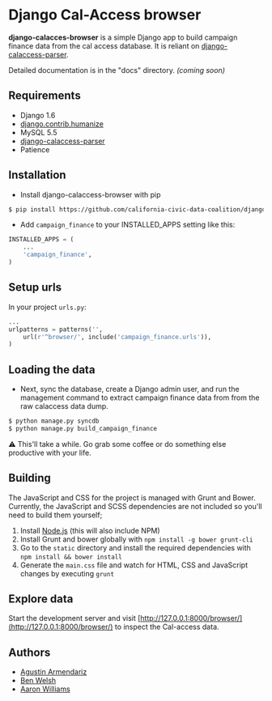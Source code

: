 # Django Cal-Access browser

**django-calacces-browser** is a simple Django app to build campaign finance data from the cal access database. It is reliant on [django-calaccess-parser](https://github.com/california-civic-data-coalition/django-calaccess-parser).

Detailed documentation is in the "docs" directory. *(coming soon)*

## Requirements
- Django 1.6
- [django.contrib.humanize](https://docs.djangoproject.com/en/1.6/ref/contrib/humanize/)
- MySQL 5.5
- [django-calaccess-parser](https://github.com/california-civic-data-coalition/django-calaccess-parser)
- Patience

## Installation
- Install django-calaccess-browser with pip
```bash
$ pip install https://github.com/california-civic-data-coalition/django-calaccess-browser/archive/0.1-alpha.1.tar.gz
```

- Add `campaign_finance` to your INSTALLED_APPS setting like this:
```python
INSTALLED_APPS = (
    ...
    'campaign_finance',
)
```
## Setup urls
In your project `urls.py`:
```python
...
urlpatterns = patterns('',
    url(r'^browser/', include('campaign_finance.urls')),    
)
```
## Loading the data
- Next, sync the database, create a Django admin user, and run the management command to extract campaign finance data from from the raw calaccess data dump.
```bash
$ python manage.py syncdb
$ python manage.py build_campaign_finance
```
:warning: This'll take a while. Go grab some coffee or do something else productive with your life.

## Building
The JavaScript and CSS for the project is managed with Grunt and Bower. Currently, the JavaScript and SCSS dependencies are not included so you'll need to build them yourself;

1. Install [Node.js](http://nodejs.org/) (this will also include NPM)
2. Install Grunt and bower globally with `npm install -g bower grunt-cli`
3. Go to the `static` directory and install the required dependencies with `npm install && bower install`
4. Generate the `main.css` file and watch for HTML, CSS and JavaScript changes by executing `grunt`


## Explore data
Start the development server and visit [http://127.0.0.1:8000/browser/](http://127.0.0.1:8000/browser/)
   to inspect the Cal-access data.

## Authors
- [Agustin Armendariz](https://github.com/armendariz)
- [Ben Welsh](https://github.com/palewire)
- [Aaron Williams](https://github.com/aboutaaron)
